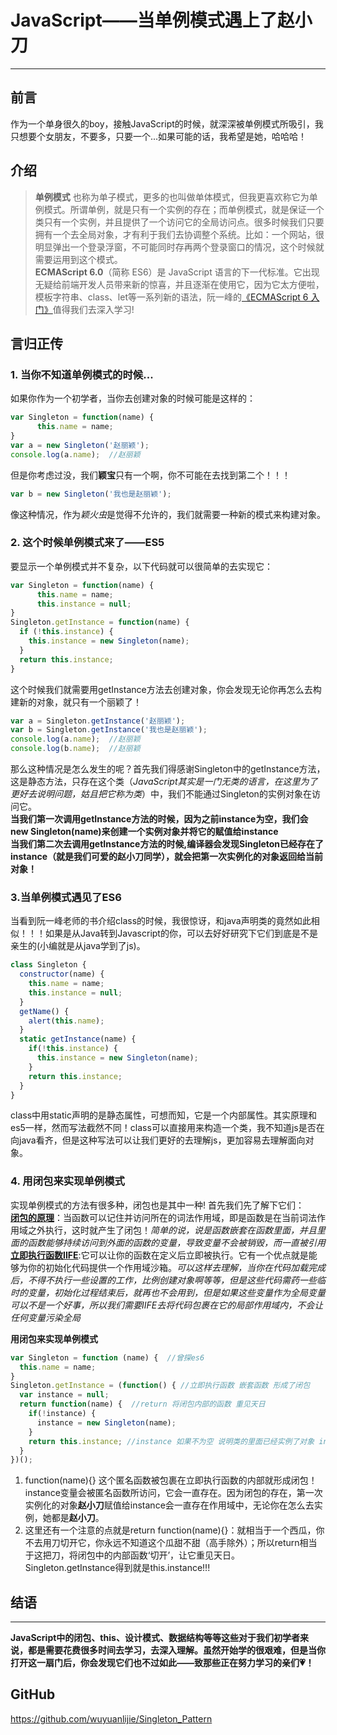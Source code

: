 # JavaScript——当单例模式遇上了赵小刀

----------
## 前言
作为一个单身很久的boy，接触JavaScript的时候，就深深被单例模式所吸引，我只想要个女朋友，不要多，只要一个...如果可能的话，我希望是她，哈哈哈！

## 介绍
> **单例模式** 也称为单子模式，更多的也叫做单体模式，但我更喜欢称它为单例模式。所谓单例，就是只有一个实例的存在；而单例模式，就是保证一个类只有一个实例，并且提供了一个访问它的全局访问点。很多时候我们只要拥有一个去全局对象，才有利于我们去协调整个系统。比如：一个网站，很明显弹出一个登录浮窗，不可能同时存再两个登录窗口的情况，这个时候就需要运用到这个模式。 <br>
> **ECMAScript 6.0**（简称 ES6）是 JavaScript 语言的下一代标准。它出现无疑给前端开发人员带来新的惊喜，并且逐渐在使用它，因为它太方便啦，模板字符串、class、let等一系列新的语法，阮一峰的[《ECMAScript 6 入门》](http://es6.ruanyifeng.com/)值得我们去深入学习!

## 言归正传
### 1. 当你不知道单例模式的时候...
如果你作为一个初学者，当你去创建对象的时候可能是这样的：
```javascript
var Singleton = function(name) {  
      this.name = name;
}
var a = new Singleton('赵丽颖');
console.log(a.name);  //赵丽颖
```
但是你考虑过没，我们**颖宝**只有一个啊，你不可能在去找到第二个！！！
```javascript
var b = new Singleton('我也是赵丽颖');
```
像这种情况，作为*颖火虫*是觉得不允许的，我们就需要一种新的模式来构建对象。<br>
### 2. 这个时候单例模式来了——ES5 
要显示一个单例模式并不复杂，以下代码就可以很简单的去实现它：
```javascript
var Singleton = function(name) {  
      this.name = name;
      this.instance = null;
}
Singleton.getInstance = function(name) {
  if (!this.instance) {
    this.instance = new Singleton(name);
  }
  return this.instance;
}
```
这个时候我们就需要用getInstance方法去创建对象，你会发现无论你再怎么去构建新的对象，就只有一个丽颖了！
```javascript
var a = Singleton.getInstance('赵丽颖');
var b = Singleton.getInstance('我也是赵丽颖');
console.log(a.name);  //赵丽颖
console.log(b.name);  //赵丽颖
```
那么这种情况是怎么发生的呢？首先我们得感谢Singleton中的getInstance方法，这是静态方法，只存在这个类（*JavaScript其实是一门无类的语言，在这里为了更好去说明问题，姑且把它称为类*）中，我们不能通过Singleton的实例对象在访问它。<br>
**当我们第一次调用getInstance方法的时候，因为之前instance为空，我们会new Singleton(name)来创建一个实例对象并将它的赋值给instance<br>当我们第二次去调用getInstance方法的时候,编译器会发现Singleton已经存在了instance（就是我们可爱的赵小刀同学），就会把第一次实例化的对象返回给当前对象！**<br>

### 3.当单例模式遇见了ES6
当看到阮一峰老师的书介绍class的时候，我很惊讶，和java声明类的竟然如此相似！！！如果是从Java转到Javascript的你，可以去好好研究下它们到底是不是亲生的(小编就是从java学到了js)。
```javascript
class Singleton {
  constructor(name) {
    this.name = name;
    this.instance = null;
  }
  getName() {
    alert(this.name);
  }
  static getInstance(name) {
    if(!this.instance) {
      this.instance = new Singleton(name);
    }
    return this.instance;
  }
}
```
class中用static声明的是静态属性，可想而知，它是一个内部属性。其实原理和es5一样，然而写法截然不同！class可以直接用来构造一个类，我不知道js是否在向java看齐，但是这种写法可以让我们更好的去理解js，更加容易去理解面向对象。<br>

### 4. 用闭包来实现单例模式
实现单例模式的方法有很多种，闭包也是其中一种! 首先我们先了解下它们：<br>
**[闭包的原理](http://www.ruanyifeng.com/blog/2009/08/learning_javascript_closures.html)**：当函数可以记住并访问所在的词法作用域，即是函数是在当前词法作用域之外执行，这时就产生了闭包！*简单的说，说是函数嵌套在函数里面，并且里面的函数能够持续访问到外面的函数的变量，导致变量不会被销毁，而一直被引用*<br>
**[立即执行函数IIFE](http://blog.csdn.net/qq838419230/article/details/8030078)**:它可以让你的函数在定义后立即被执行。它有一个优点就是能够为你的初始化代码提供一个作用域沙箱。*可以这样去理解，当你在代码加载完成后，不得不执行一些设置的工作，比例创建对象啊等等，但是这些代码需药一些临时的变量，初始化过程结束后，就再也不会用到，但是如果这些变量作为全局变量可以不是一个好事，所以我们需要IIFE去将代码包裹在它的局部作用域内，不会让任何变量污染全局*

**用闭包来实现单例模式**
```javascript
var Singleton = function (name) {  //曾探es6
  this.name = name;
}
Singleton.getInstance = (function() { //立即执行函数 嵌套函数 形成了闭包
  var instance = null;
  return function(name) {  //return 将闭包内部的函数 重见天日
    if(!instance) {
      instance = new Singleton(name);
    }
    return this.instance; //instance 如果不为空 说明类的里面已经实例了对象 instance已经赋值了 每次返回都是实例对象
  }
})();
```
1. function(name){} 这个匿名函数被包裹在立即执行函数的内部就形成闭包！instance变量会被匿名函数所访问，它会一直存在。因为闭包的存在，第一次实例化的对象**赵小刀**赋值给instance会一直存在作用域中，无论你在怎么去实例，她都是**赵小刀**。<br>
2. 这里还有一个注意的点就是return function(name){}：就相当于一个西瓜，你不去用刀切开它，你永远不知道这个瓜甜不甜（高手除外）；所以return相当于这把刀，将闭包中的内部函数‘切开’，让它重见天日。Singleton.getInstance得到就是this.instance!!!
## 结语

----------

**JavaScript中的闭包、this、设计模式、数据结构等等这些对于我们初学者来说，都是需要花费很多时间去学习，去深入理解。虽然开始学的很艰难，但是当你打开这一扇门后，你会发现它们也不过如此——致那些正在努力学习的亲们💗！**

## GitHub
https://github.com/wuyuanlijie/Singleton_Pattern

